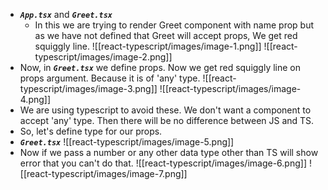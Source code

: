 - ***`App.tsx`*** and ***`Greet.tsx`***
	-  In this we are trying to render Greet component with name prop but as we have not defined that Greet will accept props, We get red squiggly line.
	 ![[react-typescript/images/image-1.png]]
	 ![[react-typescript/images/image-2.png]]
- Now, in ***`Greet.tsx`*** we define props. Now we get red squiggly line on props argument. Because it is of 'any' type.
     ![[react-typescript/images/image-3.png]]
     ![[react-typescript/images/image-4.png]]
- We are using typescript to avoid these. We don't want a component to accept 'any' type. Then there will be no difference between JS and TS.
- So, let's define type for our props.
- ***`Greet.tsx`***
  ![[react-typescript/images/image-5.png]]
- Now if we pass a number or any other data type other than TS will show error that you can't do that.
  ![[react-typescript/images/image-6.png]]
  ![[react-typescript/images/image-7.png]]